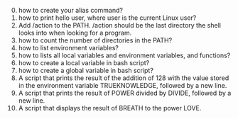 0. how to create your alias command?
1. how to print hello user, where user is the current Linux user?
2. Add /action to the PATH. /action should be the last directory the shell looks into when looking for a program.
3. how to count the number of directories in the PATH?
4. how to list environment variables?
5. how to lists all local variables and environment variables, and functions?
6. how to create a local variable in bash script?
7. how to create a global variable in bash script?
8. A script that prints the result of the addition of 128 with the value stored in the environment variable TRUEKNOWLEDGE, followed by a new line.
9. A script that prints the result of POWER divided by DIVIDE, followed by a new line.
10. A script that displays the result of BREATH to the power LOVE.

